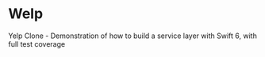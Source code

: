 # Welp
Yelp Clone - Demonstration of how to build a service layer with Swift 6, with full test coverage
